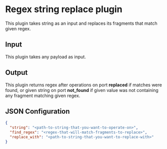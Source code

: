 # Regex string replace plugin

This plugin takes string as an input and replaces its fragments that match
given regex.

## Input
This plugin takes any payload as input.

## Output
This plugin returns regex after operations on port **replaced** if matches were found,
or given string on port **not_found** if given value was not containing any fragment
matching given regex.

## JSON Configuration

```json
{
  "string": "<path-to-string-that-you-want-to-operate-on>",
  "find_regex": "<regex-that-will-match-fragments-to-replace>",
  "replace_with": "<path-to-string-that-you-want-to-replace-with>"
}
```
